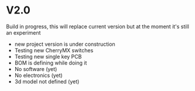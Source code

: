 # V2.0
Build in progress, this will replace current version but at the moment it's still an experiment

- new project version is under construction
- Testing new CherryMX switches
- Testing new single key PCB
- BOM is defining while doing it
- No software (yet)
- No electronics (yet)
- 3d model not defined (yet)


